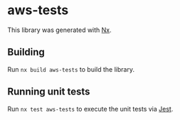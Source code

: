 # aws-tests

This library was generated with [Nx](https://nx.dev).

## Building

Run `nx build aws-tests` to build the library.

## Running unit tests

Run `nx test aws-tests` to execute the unit tests via [Jest](https://jestjs.io).
